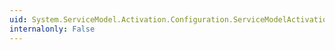 ```yaml
---
uid: System.ServiceModel.Activation.Configuration.ServiceModelActivationSectionGroup.NetTcp
internalonly: False
---
```


